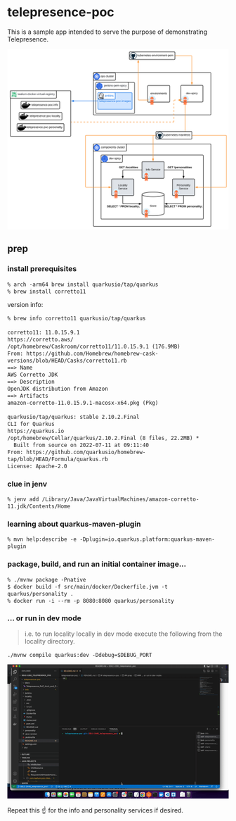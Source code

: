 # telepresence-poc
This is a sample app intended to serve the purpose of demonstrating Telepresence.

![Overview Diagram](./docs/Telepresence_PoC_Arch_and_CD.svg)

## prep

### install prerequisites
```
% arch -arm64 brew install quarkusio/tap/quarkus
% brew install corretto11
```
version info:
```
% brew info corretto11 quarkusio/tap/quarkus

corretto11: 11.0.15.9.1
https://corretto.aws/
/opt/homebrew/Caskroom/corretto11/11.0.15.9.1 (176.9MB)
From: https://github.com/Homebrew/homebrew-cask-versions/blob/HEAD/Casks/corretto11.rb
==> Name
AWS Corretto JDK
==> Description
OpenJDK distribution from Amazon
==> Artifacts
amazon-corretto-11.0.15.9.1-macosx-x64.pkg (Pkg)

quarkusio/tap/quarkus: stable 2.10.2.Final
CLI for Quarkus
https://quarkus.io
/opt/homebrew/Cellar/quarkus/2.10.2.Final (8 files, 22.2MB) *
  Built from source on 2022-07-11 at 09:11:40
From: https://github.com/quarkusio/homebrew-tap/blob/HEAD/Formula/quarkus.rb
License: Apache-2.0
```
### clue in jenv
```
% jenv add /Library/Java/JavaVirtualMachines/amazon-corretto-11.jdk/Contents/Home
```

### learning about quarkus-maven-plugin
```
% mvn help:describe -e -Dplugin=io.quarkus.platform:quarkus-maven-plugin
```

###  package, build, and run an initial container image...
```
% ./mvnw package -Pnative
$ docker build -f src/main/docker/Dockerfile.jvm -t quarkus/personality .
% docker run -i --rm -p 8080:8080 quarkus/personality
```

### ... or run in dev mode
> i.e. to run locality locally in dev mode execute the following from the locality directory.
```
./mvnw compile quarkus:dev -Ddebug=$DEBUG_PORT
```
![Overview Diagram](./docs/quarkus_in_dev_mode.gif)

Repeat this :point_up: for the info and personality services if desired.